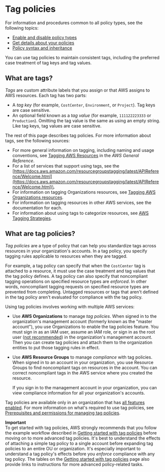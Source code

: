 # Tag policies<a name="orgs_manage_policies_tag-policies"></a>

For information and procedures common to all policy types, see the following topics:
+ [Enable and disable policy types](orgs_manage_policies_enable-disable.md)
+ [Get details about your policies](orgs_manage_policies_info-operations.md)
+ [Policy syntax and inheritance](orgs_manage_policies_inheritance_auth.md)

You can use tag policies to maintain consistent tags, including the preferred case treatment of tag keys and tag values\.

## What are tags?<a name="what-are-tags"></a>

*Tags* are custom attribute labels that you assign or that AWS assigns to AWS resources\. Each tag has two parts:
+ A *tag key* \(for example, `CostCenter`, `Environment`, or `Project`\)\. Tag keys are case sensitive\.
+ An optional field known as a *tag value* \(for example, `111122223333` or `Production`\)\. Omitting the tag value is the same as using an empty string\. Like tag keys, tag values are case sensitive\.

The rest of this page describes tag policies\. For more information about tags, see the following sources:
+ For more general information on tagging, including naming and usage conventions, see [Tagging AWS Resources](https://docs.aws.amazon.com/general/latest/gr/aws_tagging.html) in the *AWS General Reference*\.
+ For a list of services that support using tags, see the [https://docs.aws.amazon.com/resourcegroupstagging/latest/APIReference/Welcome.html](https://docs.aws.amazon.com/resourcegroupstagging/latest/APIReference/Welcome.html)\.
+ For information on tagging Organizations resources, see [Tagging AWS Organizations resources](orgs_tagging.md)\.
+ For information on tagging resources in other AWS services, see the documentation for each\.
+ For information about using tags to categorize resources, see [AWS Tagging Strategies](https://aws.amazon.com/answers/account-management/aws-tagging-strategies/)\.

## What are tag policies?<a name="what-are-tag-policies"></a>

*Tag policies* are a type of policy that can help you standardize tags across resources in your organization's accounts\. In a tag policy, you specify tagging rules applicable to resources when they are tagged\.

For example, a tag policy can specify that when the `CostCenter` tag is attached to a resource, it must use the case treatment and tag values that the tag policy defines\. A tag policy can also specify that noncompliant tagging operations on specified resource types are *enforced*\. In other words, noncompliant tagging requests on specified resource types are prevented from completing\. Untagged resources or tags that aren't defined in the tag policy aren't evaluated for compliance with the tag policy\.

Using tag policies involves working with multiple AWS services:
+ Use **AWS Organizations** to manage *tag policies*\. When signed in to the organization's management account \(formerly known as the "master account"\), you use Organizations to enable the tag policies feature\. You must sign in as an IAM user, assume an IAM role, or sign in as the root user \([not recommended](https://docs.aws.amazon.com/IAM/latest/UserGuide/best-practices.html#lock-away-credentials)\) in the organization's management account\. Then you can create tag policies and attach them to the organization entities to put those tagging rules in effect\. 
+ Use **AWS Resource Groups** to manage *compliance* with tag policies\. When signed in to an account in your organization, you use Resource Groups to find noncompliant tags on resources in the account\. You can correct noncompliant tags in the AWS service where you created the resource\. 

  If you sign in to the management account in your organization, you can view compliance information for all your organization's accounts\.

Tag policies are available only in an organization that has [all features enabled](orgs_manage_org_support-all-features.md)\. For more information on what's required to use tag policies, see [Prerequisites and permissions for managing tag policies](orgs_manage_policies_tag-policies-prereqs.md)\.

**Important**  
To get started with tag policies, AWS strongly recommends that you follow the example workflow described in [Getting started with tag policies](orgs_manage_policies_tag-policies-getting-started.md) before moving on to more advanced tag policies\. It's best to understand the effects of attaching a simple tag policy to a single account before expanding tag policies to an entire OU or organization\. It's especially important to understand a tag policy's effects before you *enforce* compliance with any tag policy\. The tables on the [Getting started with tag policies](orgs_manage_policies_tag-policies-getting-started.md) page also provide links to instructions for more advanced policy\-related tasks\.